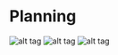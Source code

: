 # Planning

![alt tag](http://stadepoitevinrugby.fr/img/actualites/actu-282/actualite-rugby-282-thumb-218.png)
![alt tag](http://www.formanosque.fr/formations/internet/b013-formation-html5-css3-php5-site-dynamique-et-responsive/logo-html5css3php.png)
![alt tag](http://ncce.waketech.edu/wp-content/uploads/2013/08/jQuery-Ajax-Write-More-Do-Less.jpg)
